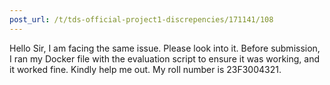 ```yaml
---
post_url: /t/tds-official-project1-discrepencies/171141/108
---
```

Hello Sir, I am facing the same issue. Please look into it. Before submission, I ran my Docker file with the evaluation script to ensure it was working, and it worked fine. Kindly help me out. My roll number is 23F3004321.